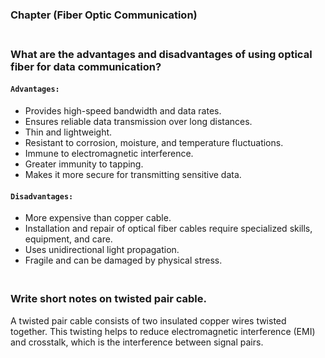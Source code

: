 ### Chapter  (Fiber Optic Communication)

### **<br/>What are the advantages and disadvantages of using optical fiber for data communication?**
#### `Advantages:`<br/>
  - Provides high-speed bandwidth and data rates.
  - Ensures reliable data transmission over long distances.
  - Thin and lightweight.
  - Resistant to corrosion, moisture, and temperature fluctuations.
  - Immune to electromagnetic interference.
  - Greater immunity to tapping.
  - Makes it more secure for transmitting sensitive data.

#### `Disadvantages:`<br/>
  - More expensive than copper cable.
  - Installation and repair of optical fiber cables require specialized skills, equipment, and care.
  - Uses unidirectional light propagation.
  - Fragile and can be damaged by physical stress.

### **<br/>Write short notes on twisted pair cable.**
A twisted pair cable consists of two insulated copper wires twisted together. This twisting helps to reduce electromagnetic interference (EMI) and crosstalk, which is the interference between signal pairs.<br/>













